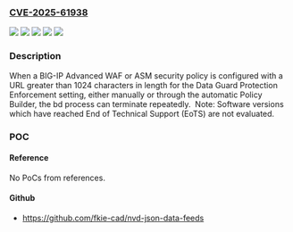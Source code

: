 ### [CVE-2025-61938](https://cve.mitre.org/cgi-bin/cvename.cgi?name=CVE-2025-61938)
![](https://img.shields.io/static/v1?label=Product&message=BIG-IP&color=blue)
![](https://img.shields.io/static/v1?label=Version&message=&color=brightgreen)
![](https://img.shields.io/static/v1?label=Version&message=17.1.0%20&color=brightgreen)
![](https://img.shields.io/static/v1?label=Version&message=17.5.0%20&color=brightgreen)
![](https://img.shields.io/static/v1?label=Vulnerability&message=CWE-1284%3A%20Improper%20Validation%20of%20Specified%20Quantity%20in%20Input&color=brightgreen)

### Description

When a BIG-IP Advanced WAF or ASM security policy is configured with a URL greater than 1024 characters in length for the Data Guard Protection Enforcement setting, either manually or through the automatic Policy Builder, the bd process can terminate repeatedly.  Note: Software versions which have reached End of Technical Support (EoTS) are not evaluated.

### POC

#### Reference
No PoCs from references.

#### Github
- https://github.com/fkie-cad/nvd-json-data-feeds

